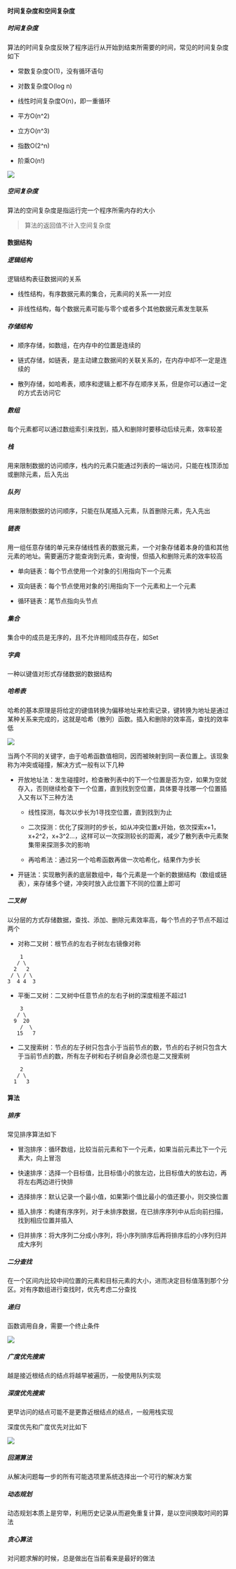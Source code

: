 #### 时间复杂度和空间复杂度

##### 时间复杂度

算法的时间复杂度反映了程序运行从开始到结束所需要的时间，常见的时间复杂度如下

- 常数复杂度O(1)，没有循环语句

- 对数复杂度O(log n)

- 线性时间复杂度O(n)，即一重循环

- 平方O(n^2)

- 立方O(n^3)

- 指数O(2^n)

- 阶乘O(n!)

![](https://p1-jj.byteimg.com/tos-cn-i-t2oaga2asx/gold-user-assets/2019/8/20/16cac3540b752726~tplv-t2oaga2asx-watermark.awebp)

##### 空间复杂度

算法的空间复杂度是指运行完一个程序所需内存的大小

> 算法的返回值不计入空间复杂度

#### 数据结构

##### 逻辑结构

逻辑结构表征数据间的关系

- 线性结构，有序数据元素的集合，元素间的关系一一对应

- 非线性结构，每个数据元素可能与零个或者多个其他数据元素发生联系

##### 存储结构

- 顺序存储，如数组，在内存中的位置是连续的

- 链式存储，如链表，是主动建立数据间的关联关系的，在内存中却不一定是连续的

- 散列存储，如哈希表，顺序和逻辑上都不存在顺序关系，但是你可以通过一定的方式去访问它

##### 数组

每个元素都可以通过数组索引来找到，插入和删除时要移动后续元素，效率较差

##### 栈

用来限制数据的访问顺序，栈内的元素只能通过列表的一端访问，只能在栈顶添加或删除元素，后入先出

##### 队列

用来限制数据的访问顺序，只能在队尾插入元素，队首删除元素，先入先出

##### 链表

用一组任意存储的单元来存储线性表的数据元素，一个对象存储着本身的值和其他元素的地址。需要遍历才能查询到元素，查询慢，但插入和删除元素的效率较高

- 单向链表：每个节点使用一个对象的引用指向下一个元素

- 双向链表：每个节点使用对象的引用指向下一个元素和上一个元素

- 循环链表：尾节点指向头节点

##### 集合

集合中的成员是无序的，且不允许相同成员存在，如Set

##### 字典

一种以键值对形式存储数据的数据结构

##### 哈希表

哈希的基本原理是将给定的键值转换为偏移地址来检索记录，键转换为地址是通过某种关系来完成的，这就是哈希（散列）函数。插入和删除的效率高，查找的效率低

![](https://p1-jj.byteimg.com/tos-cn-i-t2oaga2asx/gold-user-assets/2019/8/20/16cac3543f8bb37c~tplv-t2oaga2asx-watermark.awebp)

当两个不同的关键字，由于哈希函数值相同，因而被映射到同一表位置上。该现象称为冲突或碰撞，解决方式一般有以下几种

- 开放地址法：发生碰撞时，检查散列表中的下一个位置是否为空，如果为空就存入，否则继续检查下一个位置，直到找到空位置，具体要寻找哪一个位置插入又有以下三种方法

    - 线性探测，每次以步长为1寻找空位置，直到找到为止

    - 二次探测：优化了探测时的步长，如从冲突位置x开始，依次探索x+1，x+2^2，x+3^2...，这样可以一次探测较长的距离，减少了散列表中元素聚集带来探测多次的影响

    - 再哈希法：通过另一个哈希函数再做一次哈希化，结果作为步长

- 开链法：实现散列表的底层数组中，每个元素是一个新的数据结构（数组或链表），来存储多个键，冲突时放入此位置下不同的位置上即可

##### 二叉树

以分层的方式存储数据，查找、添加、删除元素效率高，每个节点的子节点不超过两个

- 对称二叉树：根节点的左右子树左右镜像对称

```
    1
   / \
  2   2
 / \ / \
3  4 4  3
```

- 平衡二叉树：二叉树中任意节点的左右子树的深度相差不超过1

```
    3
   / \
  9  20
    /  \
   15   7
```

- 二叉搜索树：节点的左子树只包含小于当前节点的数，节点的右子树只包含大于当前节点的数，所有左子树和右子树自身必须也是二叉搜索树

```
    2
   / \
  1   3
```

#### 算法

##### 排序

常见排序算法如下

- 冒泡排序：循环数组，比较当前元素和下一个元素，如果当前元素比下一个元素大，向上冒泡

- 快速排序：选择一个目标值，比目标值小的放左边，比目标值大的放右边，再将左右两边进行快排

- 选择排序：默认记录一个最小值，如果第i个值比最小的值还要小，则交换位置

- 插入排序：构建有序序列，对于未排序数据，在已排序序列中从后向前扫描，找到相应位置并插入

- 归并排序：将大序列二分成小序列，将小序列排序后再将排序后的小序列归并成大序列

##### 二分查找

在一个区间内比较中间位置的元素和目标元素的大小，进而决定目标值落到那个分区。对有序数组进行查找时，优先考虑二分查找

##### 递归

函数调用自身，需要一个终止条件

![](https://p1-jj.byteimg.com/tos-cn-i-t2oaga2asx/gold-user-assets/2019/8/20/16cac35473048a81~tplv-t2oaga2asx-watermark.awebp)

##### 广度优先搜索

越是接近根结点的结点将越早被遍历，一般使用队列实现

##### 深度优先搜索

更早访问的结点可能不是更靠近根结点的结点，一般用栈实现

深度优先和广度优先对比如下

![](https://p1-jj.byteimg.com/tos-cn-i-t2oaga2asx/gold-user-assets/2019/8/20/16cac3549dee7c41~tplv-t2oaga2asx-watermark.awebp)

##### 回溯算法

从解决问题每一步的所有可能选项里系统选择出一个可行的解决方案

##### 动态规划

动态规划本质上是穷举，利用历史记录从而避免重复计算，是以空间换取时间的算法

##### 贪心算法

对问题求解的时候，总是做出在当前看来是最好的做法